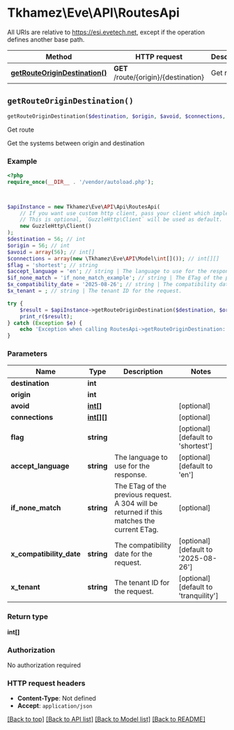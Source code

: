 # Tkhamez\Eve\API\RoutesApi

All URIs are relative to https://esi.evetech.net, except if the operation defines another base path.

| Method | HTTP request | Description |
| ------------- | ------------- | ------------- |
| [**getRouteOriginDestination()**](RoutesApi.md#getRouteOriginDestination) | **GET** /route/{origin}/{destination} | Get route |


## `getRouteOriginDestination()`

```php
getRouteOriginDestination($destination, $origin, $avoid, $connections, $flag, $accept_language, $if_none_match, $x_compatibility_date, $x_tenant): int[]
```

Get route

Get the systems between origin and destination

### Example

```php
<?php
require_once(__DIR__ . '/vendor/autoload.php');



$apiInstance = new Tkhamez\Eve\API\Api\RoutesApi(
    // If you want use custom http client, pass your client which implements `GuzzleHttp\ClientInterface`.
    // This is optional, `GuzzleHttp\Client` will be used as default.
    new GuzzleHttp\Client()
);
$destination = 56; // int
$origin = 56; // int
$avoid = array(56); // int[]
$connections = array(new \Tkhamez\Eve\API\Model\int[]()); // int[][]
$flag = 'shortest'; // string
$accept_language = 'en'; // string | The language to use for the response.
$if_none_match = 'if_none_match_example'; // string | The ETag of the previous request. A 304 will be returned if this matches the current ETag.
$x_compatibility_date = '2025-08-26'; // string | The compatibility date for the request.
$x_tenant = ; // string | The tenant ID for the request.

try {
    $result = $apiInstance->getRouteOriginDestination($destination, $origin, $avoid, $connections, $flag, $accept_language, $if_none_match, $x_compatibility_date, $x_tenant);
    print_r($result);
} catch (Exception $e) {
    echo 'Exception when calling RoutesApi->getRouteOriginDestination: ', $e->getMessage(), PHP_EOL;
}
```

### Parameters

| Name | Type | Description  | Notes |
| ------------- | ------------- | ------------- | ------------- |
| **destination** | **int**|  | |
| **origin** | **int**|  | |
| **avoid** | [**int[]**](../Model/int.md)|  | [optional] |
| **connections** | [**int[][]**](../Model/int[].md)|  | [optional] |
| **flag** | **string**|  | [optional] [default to &#39;shortest&#39;] |
| **accept_language** | **string**| The language to use for the response. | [optional] [default to &#39;en&#39;] |
| **if_none_match** | **string**| The ETag of the previous request. A 304 will be returned if this matches the current ETag. | [optional] |
| **x_compatibility_date** | **string**| The compatibility date for the request. | [optional] [default to &#39;2025-08-26&#39;] |
| **x_tenant** | **string**| The tenant ID for the request. | [optional] [default to &#39;tranquility&#39;] |

### Return type

**int[]**

### Authorization

No authorization required

### HTTP request headers

- **Content-Type**: Not defined
- **Accept**: `application/json`

[[Back to top]](#) [[Back to API list]](../../README.md#endpoints)
[[Back to Model list]](../../README.md#models)
[[Back to README]](../../README.md)
